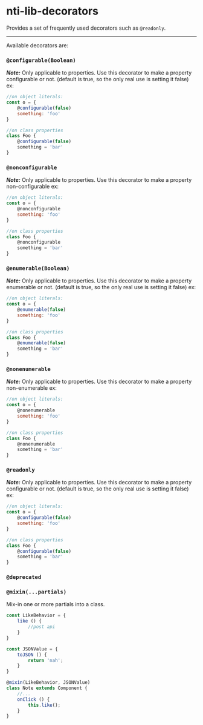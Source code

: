 # nti-lib-decorators

Provides a set of frequently used decorators such as `@readonly`.

-------------
Available decorators are:

### `@configurable(Boolean)`
***Note:*** Only applicable to properties.
Use this decorator to make a property configurable or not. (default is true, so the only real use is setting it false)
ex:
```js
//on object literals:
const o = {
	@configurable(false)
	something: 'foo'
}

//on class properties
class Foo {
	@configurable(false)
	something = 'bar'
}
```
### `@nonconfigurable`
***Note:*** Only applicable to properties.
Use this decorator to make a property non-configurable
ex:
```js
//on object literals:
const o = {
	@nonconfigurable
	something: 'foo'
}

//on class properties
class Foo {
	@nonconfigurable
	something = 'bar'
}
```

### `@enumerable(Boolean)`
***Note:*** Only applicable to properties.
Use this decorator to make a property enumerable or not. (default is true, so the only real use is setting it false)
ex:
```js
//on object literals:
const o = {
	@enumerable(false)
	something: 'foo'
}

//on class properties
class Foo {
	@enumerable(false)
	something = 'bar'
}
```

### `@nonenumerable`
***Note:*** Only applicable to properties.
Use this decorator to make a property non-enumerable
ex:
```js
//on object literals:
const o = {
	@nonenumerable
	something: 'foo'
}

//on class properties
class Foo {
	@nonenumerable
	something = 'bar'
}
```
### `@readonly`
***Note:*** Only applicable to properties.
Use this decorator to make a property configurable or not. (default is true, so the only real use is setting it false)
ex:
```js
//on object literals:
const o = {
	@configurable(false)
	something: 'foo'
}

//on class properties
class Foo {
	@configurable(false)
	something = 'bar'
}
```

### `@deprecated`
### `@mixin(...partials)`
Mix-in one or more partials into a class.

```js
const LikeBehavior = {
	like () {
		//post api
	}
}

const JSONValue = {
	toJSON () {
		return 'nah';
	}
}

@mixin(LikeBehavior, JSONValue)
class Note extends Component {
	//...
	onClick () {
		this.like();
	}
}
```
